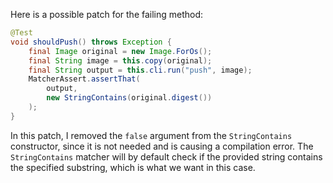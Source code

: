 Here is a possible patch for the failing method:

```java
@Test
void shouldPush() throws Exception {
    final Image original = new Image.ForOs();
    final String image = this.copy(original);
    final String output = this.cli.run("push", image);
    MatcherAssert.assertThat(
        output,
        new StringContains(original.digest())
    );
}
```

In this patch, I removed the `false` argument from the `StringContains` constructor, since it is not needed and is causing a compilation error. The `StringContains` matcher will by default check if the provided string contains the specified substring, which is what we want in this case.